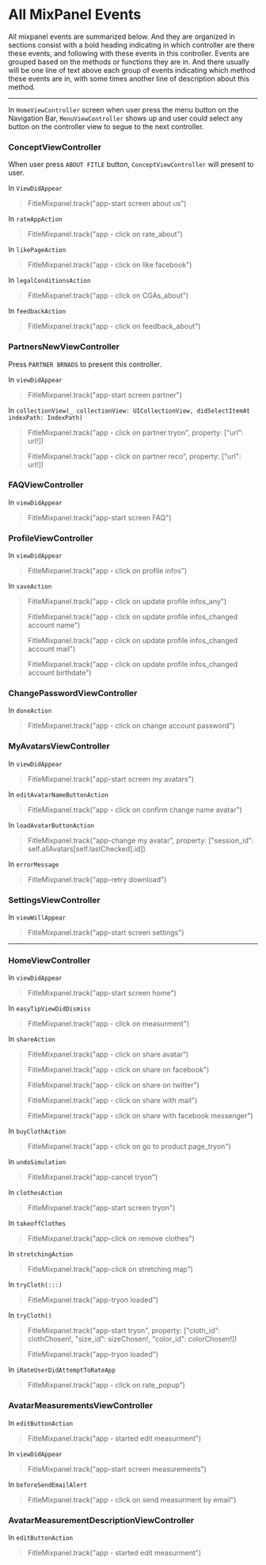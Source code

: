 # All MixPanel Events

All mixpanel events are summarized below. And they are organized in sections consist with a bold heading indicating in which controller are there these events, and following with these events in this controller. Events are grouped based on the methods or functions they are in. And there usually will be one line of text above each group of events indicating which method these events are in, with some times another line of description about this method.

---

In `HomeViewController` screen when user press the menu button on the Navigation Bar, `MenuViewController` shows up and user could select any button on the controller view to segue to the next controller.

### ConceptViewController

When user press `ABOUT FITLE` button, `ConceptViewController` will present to user.

In `ViewDidAppear`

> FitleMixpanel.track\("app-start screen about us"\)

In `rateAppAction`

> FitleMixpanel.track\("app - click on rate\_about"\)

In `likePageAction`

> FitleMixpanel.track\("app - click on like facebook"\)

In `legalConditionsAction`

> FitleMixpanel.track\("app - click on CGAs\_about"\)

In `feedbackAction`

> FitleMixpanel.track\("app - click on feedback\_about"\)

### PartnersNewViewController

Press `PARTNER BRNADS` to present this controller. 

In `viewDidAppear`

> FitleMixpanel.track\("app-start screen partner"\)

In `collectionView(_ collectionView: UICollectionView, didSelectItemAt indexPath: IndexPath)`

> FitleMixpanel.track\("app - click on partner tryon", property:  \["url": url!\]\)
>
> FitleMixpanel.track\("app - click on partner reco", property:  \["url": url!\]\)

### FAQViewController

In `viewDidAppear`

> FitleMixpanel.track\("app-start screen FAQ"\)

### ProfileViewController

In `viewDidAppear`

> FitleMixpanel.track\("app - click on profile infos"\)

In `saveAction`

> FitleMixpanel.track\("app - click on update profile infos\_any"\)
>
> FitleMixpanel.track\("app - click on update profile infos\_changed account name"\)
>
> FitleMixpanel.track\("app - click on update profile infos\_changed account mail"\)
>
> FitleMixpanel.track\("app - click on update profile infos\_changed account birthdate"\)

### ChangePasswordViewController

In `doneAction`

> FitleMixpanel.track\("app - click on change account password"\)

### MyAvatarsViewController

In `viewDidAppear`

> FitleMixpanel.track\("app-start screen my avatars"\)

In `editAvatarNameButtonAction`

> FitleMixpanel.track\("app - click on confirm change name avatar"\)

In `loadAvatarButtonAction`

> FitleMixpanel.track\("app-change my avatar", property: \["session\_id": self.allAvatars\[self.lastChecked\].id\]\)

In `errorMessage`

> FitleMixpanel.track\("app-retry download"\)

### SettingsViewController

In `viewWillAppear`

> FitleMixpanel.track\("app-start screen settings"\)

---

### HomeViewController

In `viewDidAppear`

> FitleMixpanel.track\("app-start screen home"\)

In `easyTipViewDidDismiss`

> FitleMixpanel.track\("app - click on measurment"\)

In `shareAction`

> FitleMixpanel.track\("app - click on share avatar"\)
>
> FitleMixpanel.track\("app - click on share on facebook"\)
>
> FitleMixpanel.track\("app - click on share on twitter"\)
>
> FitleMixpanel.track\("app - click on share with mail"\)
>
> FitleMixpanel.track\("app - click on share with facebook messenger"\)

In `buyClothAction`

> FitleMixpanel.track\("app - click on go to product page\_tryon"\)

In `undoSimulation`

> FitleMixpanel.track\("app-cancel tryon"\)

In `clothesAction`

> FitleMixpanel.track\("app-start screen tryon"\)

In `takeoffClothes`

> FitleMixpanel.track\("app-click on remove clothes"\)

In `stretchingAction`

> FitleMixpanel.track\("app-click on stretching map"\)

In `tryCloth(:::)`

> FitleMixpanel.track\("app-tryon loaded"\)

In `tryCloth()`

> FitleMixpanel.track\("app-start tryon", property: \["cloth\_id": clothChosen!, "size\_id": sizeChosen!, "color\_id": colorChosen!\]\)
>
> FitleMixpanel.track\("app-tryon loaded"\)

In `iRateUserDidAttemptToRateApp`

> FitleMixpanel.track\("app - click on rate\_popup"\)

### AvatarMeasurementsViewController

In `editButtonAction`

> FitleMixpanel.track\("app - started edit measurment"\)

In `viewDidAppear`

> FitleMixpanel.track\("app-start screen measurements"\)

In `beforeSendEmailAlert`

> FitleMixpanel.track\("app - click on send measurment by email"\)

### AvatarMeasurementDescriptionViewController

In `editButtonAction`

> FitleMixpanel.track\("app - started edit measurment"\)



